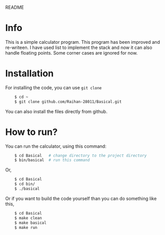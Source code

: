 README

# Info

This is a simple calculator program. This program has been improved and re-writeen. I have used list to implement the stack and now it can also handle floating points. Some corner cases are ignored for now.

# Installation
For installing the code, you can use `git clone`
```bash
    $ cd ~
    $ git clone github.com/Raihan-28011/Basical.git
```
You can also install the files directly from github.

# How to run?

You can run the calculator, using this command:
```bash
    $ cd Basical   # change directory to the project directory
    $ bin/basical  # run this command
```
Or,
```bash
    $ cd Basical
    $ cd bin/
    $ ./basical
```
Or if you want to build the code yourself than you can do something like this,
```bash
	$ cd Basical
	$ make clean
	$ make basical
	$ make run
```